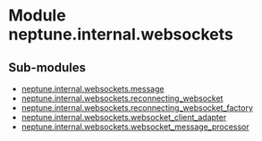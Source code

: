 Module neptune.internal.websockets
==================================

Sub-modules
-----------
* [neptune.internal.websockets.message](https://app.gitbook.com/@jakub-czakon/s/neptune-ai//api-reference/neptune.internal.websockets/neptune.internal.websockets.message.md)
* [neptune.internal.websockets.reconnecting_websocket](https://app.gitbook.com/@jakub-czakon/s/neptune-ai//api-reference/neptune.internal.websockets/neptune.internal.websockets.reconnecting_websocket.md)
* [neptune.internal.websockets.reconnecting_websocket_factory](https://app.gitbook.com/@jakub-czakon/s/neptune-ai//api-reference/neptune.internal.websockets/neptune.internal.websockets.reconnecting_websocket_factory.md)
* [neptune.internal.websockets.websocket_client_adapter](https://app.gitbook.com/@jakub-czakon/s/neptune-ai//api-reference/neptune.internal.websockets/neptune.internal.websockets.websocket_client_adapter.md)
* [neptune.internal.websockets.websocket_message_processor](https://app.gitbook.com/@jakub-czakon/s/neptune-ai//api-reference/neptune.internal.websockets/neptune.internal.websockets.websocket_message_processor.md)